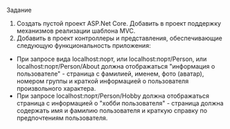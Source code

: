 Задание
1. Создать пустой проект ASP.Net Core. Добавить в проект поддержку механизмов реализации шаблона MVC.
2. Добавить в проект контроллеры и представления, обеспечивающие следующую функциональность приложения:
- При запросе вида localhost:порт, или localhost:порт/Person, или localhost:порт/Person/About должна отображаться "информация о пользователе" - страница с фамилией, именем, фото (аватар), номером группы и краткой информацией о пользователя произвольного характера.
- При запросе localhost:порт/Person/Hobby должна отображаться страница с информацией о "хобби пользователя" - страница должна содержать имя и фамилию пользователя и краткую справку по предпочтениям пользователя.
